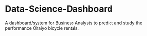 # Data-Science-Dashboard
A dashboard/system for Business Analysts to predict and study the performance Ohaiyo bicycle rentals.
